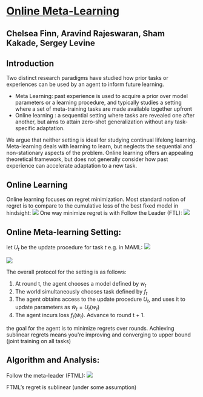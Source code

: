 # [Online Meta-Learning](https://arxiv.org/pdf/1902.08438.pdf)
## Chelsea Finn, Aravind Rajeswaran, Sham Kakade, Sergey Levine
  
## Introduction

Two distinct research paradigms have studied how prior tasks or experiences can be used by an agent to inform future learning.

* Meta Learning:  past experience is used to acquire a prior over model parameters or a learning procedure, and typically studies a setting where a set of meta-training tasks are made available together upfront
* Online learning : a sequential setting where tasks are revealed one after another, but aims to attain zero-shot generalization without any task-specific adaptation.

We argue that neither setting is ideal for studying continual lifelong learning. Meta-learning deals with learning to learn, but neglects the sequential and non-stationary aspects of the problem. Online learning offers an appealing theoretical framework, but does not generally consider how past experience can accelerate adaptation to a new task.

## Online Learning

Online learning focuses on regret minimization. Most standard notion of regret is to compare to the cumulative loss of the best fixed model in hindsight:
![](https://i.imgur.com/pbZG4kK.png)
One way minimize regret is with Follow the Leader (FTL):
![](https://i.imgur.com/NCs73vG.png)

## Online Meta-learning Setting:

let $U_t$ be the update procedure for task $t$
e.g. in MAML:
![](https://i.imgur.com/Q4I4HkD.png)

<img src="https://latex.codecogs.com/gif.latex?O_t=\text { Onset event at time bin } t " />

The overall protocol for the setting is as follows:
1. At round t, the agent chooses a model defined by $w_t$
2. The world simultaneously chooses task defined by $f_t$ 
3. The agent obtains access to the update procedure $U_t$, and uses it to update parameters as $\tilde w_t = U_t(w_t)$
4. The agent incurs loss $f_t(\tilde w_t )$. Advance to round t + 1.

the goal for the agent is to minimize regrets over rounds.
Achieving sublinear regrets means you're improving and converging to upper bound (joint training on all tasks)


## Algorithm and Analysis:

Follow the meta-leader (FTML): 
![](https://i.imgur.com/qWb9g8Q.png)

FTML’s regret is sublinear (under some assumption)

